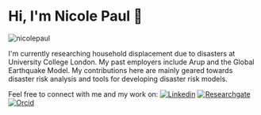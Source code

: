 <h1 align="left">Hi, I'm Nicole Paul 👋</h1>

<img src="https://komarev.com/ghpvc/?username=nicolepaul&label=Profile%20views&color=333333&style=flat" alt="nicolepaul" /> 

I'm currently researching household displacement due to disasters at University College London. My past employers include Arup and the Global Earthquake Model. My contributions here are mainly geared towards disaster risk analysis and tools for developing disaster risk models.

Feel free to connect with me and my work on: [![Linkedin](https://img.shields.io/badge/-nicoleapaul-333333?style=flat&logo=Linkedin&labelColor=0a66c2&logoColor=white)](https://www.linkedin.com/in/nicoleapaul/) [![Researchgate](https://img.shields.io/badge/-Nicole&ndash;Paul-333333?style=flat&labelColor=01D8AA&logo=researchgate&logoColor=white)](https://www.researchgate.net/profile/Nicole-Paul) [![Orcid](https://img.shields.io/badge/-0000&ndash;0002&ndash;1678&ndash;4204-333333?style=flat&labelColor=9AD001&logo=orcid&logoColor=white)](https://orcid.org/0000-0002-1678-4204)
